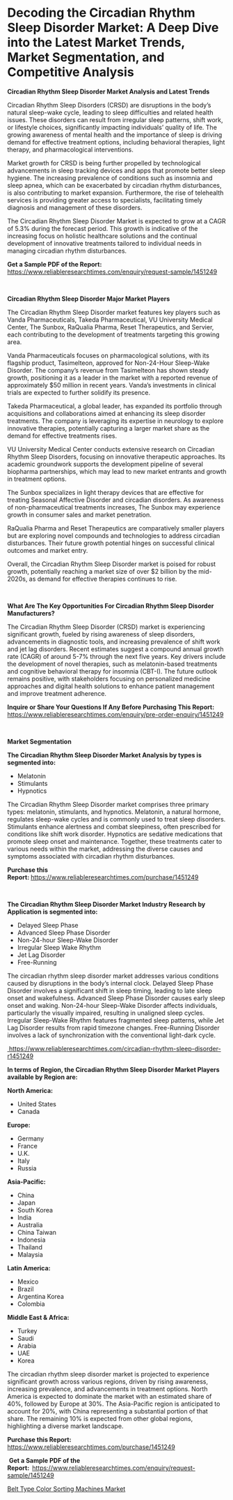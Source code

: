 <p><h1>Decoding the Circadian Rhythm Sleep Disorder Market: A Deep Dive into the Latest Market Trends, Market Segmentation, and Competitive Analysis</h1></p><p><strong>Circadian Rhythm Sleep Disorder Market Analysis and Latest Trends</strong></p>
<p><p>Circadian Rhythm Sleep Disorders (CRSD) are disruptions in the body’s natural sleep-wake cycle, leading to sleep difficulties and related health issues. These disorders can result from irregular sleep patterns, shift work, or lifestyle choices, significantly impacting individuals’ quality of life. The growing awareness of mental health and the importance of sleep is driving demand for effective treatment options, including behavioral therapies, light therapy, and pharmacological interventions.</p><p>Market growth for CRSD is being further propelled by technological advancements in sleep tracking devices and apps that promote better sleep hygiene. The increasing prevalence of conditions such as insomnia and sleep apnea, which can be exacerbated by circadian rhythm disturbances, is also contributing to market expansion. Furthermore, the rise of telehealth services is providing greater access to specialists, facilitating timely diagnosis and management of these disorders.</p><p>The Circadian Rhythm Sleep Disorder Market is expected to grow at a CAGR of 5.3% during the forecast period. This growth is indicative of the increasing focus on holistic healthcare solutions and the continual development of innovative treatments tailored to individual needs in managing circadian rhythm disturbances.</p></p>
<p><strong>Get a Sample PDF of the Report:&nbsp;</strong> <a href="https://www.reliableresearchtimes.com/enquiry/request-sample/1451249?utm_campaign=3184&utm_medium=2&utm_source=Github&utm_content=ia&utm_term=05032025&utm_id=circadian-rhythm-sleep-disorder">https://www.reliableresearchtimes.com/enquiry/request-sample/1451249</a></p>
<p>&nbsp;</p>
<p><strong>Circadian Rhythm Sleep Disorder Major Market Players</strong></p>
<p><p>The Circadian Rhythm Sleep Disorder market features key players such as Vanda Pharmaceuticals, Takeda Pharmaceutical, VU University Medical Center, The Sunbox, RaQualia Pharma, Reset Therapeutics, and Servier, each contributing to the development of treatments targeting this growing area.</p><p>Vanda Pharmaceuticals focuses on pharmacological solutions, with its flagship product, Tasimelteon, approved for Non-24-Hour Sleep-Wake Disorder. The company’s revenue from Tasimelteon has shown steady growth, positioning it as a leader in the market with a reported revenue of approximately $50 million in recent years. Vanda’s investments in clinical trials are expected to further solidify its presence.</p><p>Takeda Pharmaceutical, a global leader, has expanded its portfolio through acquisitions and collaborations aimed at enhancing its sleep disorder treatments. The company is leveraging its expertise in neurology to explore innovative therapies, potentially capturing a larger market share as the demand for effective treatments rises.</p><p>VU University Medical Center conducts extensive research on Circadian Rhythm Sleep Disorders, focusing on innovative therapeutic approaches. Its academic groundwork supports the development pipeline of several biopharma partnerships, which may lead to new market entrants and growth in treatment options.</p><p>The Sunbox specializes in light therapy devices that are effective for treating Seasonal Affective Disorder and circadian disorders. As awareness of non-pharmaceutical treatments increases, The Sunbox may experience growth in consumer sales and market penetration.</p><p>RaQualia Pharma and Reset Therapeutics are comparatively smaller players but are exploring novel compounds and technologies to address circadian disturbances. Their future growth potential hinges on successful clinical outcomes and market entry.</p><p>Overall, the Circadian Rhythm Sleep Disorder market is poised for robust growth, potentially reaching a market size of over $2 billion by the mid-2020s, as demand for effective therapies continues to rise.</p></p>
<p>&nbsp;</p>
<p><strong>What Are The Key Opportunities For Circadian Rhythm Sleep Disorder Manufacturers?</strong></p>
<p><p>The Circadian Rhythm Sleep Disorder (CRSD) market is experiencing significant growth, fueled by rising awareness of sleep disorders, advancements in diagnostic tools, and increasing prevalence of shift work and jet lag disorders. Recent estimates suggest a compound annual growth rate (CAGR) of around 5-7% through the next five years. Key drivers include the development of novel therapies, such as melatonin-based treatments and cognitive behavioral therapy for insomnia (CBT-I). The future outlook remains positive, with stakeholders focusing on personalized medicine approaches and digital health solutions to enhance patient management and improve treatment adherence.</p></p>
<p><strong>Inquire or Share Your Questions If Any Before Purchasing This Report:</strong> <a href="https://www.reliableresearchtimes.com/enquiry/pre-order-enquiry/1451249?utm_campaign=3184&utm_medium=2&utm_source=Github&utm_content=ia&utm_term=05032025&utm_id=circadian-rhythm-sleep-disorder">https://www.reliableresearchtimes.com/enquiry/pre-order-enquiry/1451249</a></p>
<p>&nbsp;</p>
<p><strong>Market Segmentation</strong></p>
<p><strong>The Circadian Rhythm Sleep Disorder Market Analysis by types is segmented into:</strong></p>
<p><ul><li>Melatonin</li><li>Stimulants</li><li>Hypnotics</li></ul></p>
<p><p>The Circadian Rhythm Sleep Disorder market comprises three primary types: melatonin, stimulants, and hypnotics. Melatonin, a natural hormone, regulates sleep-wake cycles and is commonly used to treat sleep disorders. Stimulants enhance alertness and combat sleepiness, often prescribed for conditions like shift work disorder. Hypnotics are sedative medications that promote sleep onset and maintenance. Together, these treatments cater to various needs within the market, addressing the diverse causes and symptoms associated with circadian rhythm disturbances.</p></p>
<p><strong>Purchase this Report:&nbsp;</strong><a href="https://www.reliableresearchtimes.com/purchase/1451249?utm_campaign=3184&utm_medium=2&utm_source=Github&utm_content=ia&utm_term=05032025&utm_id=circadian-rhythm-sleep-disorder">https://www.reliableresearchtimes.com/purchase/1451249</a></p>
<p>&nbsp;</p>
<p><strong>The Circadian Rhythm Sleep Disorder Market Industry Research by Application is segmented into:</strong></p>
<p><ul><li>Delayed Sleep Phase</li><li>Advanced Sleep Phase Disorder</li><li>Non-24-hour Sleep-Wake Disorder</li><li>Irregular Sleep Wake Rhythm</li><li>Jet Lag Disorder</li><li>Free-Running</li></ul></p>
<p><p>The circadian rhythm sleep disorder market addresses various conditions caused by disruptions in the body’s internal clock. Delayed Sleep Phase Disorder involves a significant shift in sleep timing, leading to late sleep onset and wakefulness. Advanced Sleep Phase Disorder causes early sleep onset and waking. Non-24-hour Sleep-Wake Disorder affects individuals, particularly the visually impaired, resulting in unaligned sleep cycles. Irregular Sleep-Wake Rhythm features fragmented sleep patterns, while Jet Lag Disorder results from rapid timezone changes. Free-Running Disorder involves a lack of synchronization with the conventional light-dark cycle.</p></p>
<p><a href="https://www.reliableresearchtimes.com/circadian-rhythm-sleep-disorder-r1451249?utm_campaign=3184&utm_medium=2&utm_source=Github&utm_content=ia&utm_term=05032025&utm_id=circadian-rhythm-sleep-disorder">&nbsp;https://www.reliableresearchtimes.com/circadian-rhythm-sleep-disorder-r1451249</a></p>
<p><strong>In terms of Region, the Circadian Rhythm Sleep Disorder Market Players available by Region are:</strong></p>
<p>
    <p> <strong> North America: </strong>
        <ul>
            <li>United States</li>
            <li>Canada</li>
        </ul>
        </p> 
    <p> <strong> Europe: </strong>
        <ul>
            <li>Germany</li>
            <li>France</li>
            <li>U.K.</li>
            <li>Italy</li>
            <li>Russia</li>
        </ul>
        </p> 
    <p> <strong> Asia-Pacific: </strong>
        <ul>
            <li>China</li>
            <li>Japan</li>
            <li>South Korea</li>
            <li>India</li>
            <li>Australia</li>
            <li>China Taiwan</li>
            <li>Indonesia</li>
            <li>Thailand</li>
            <li>Malaysia</li>
        </ul>
        </p> 
    <p> <strong> Latin America: </strong>
        <ul>
            <li>Mexico</li>
            <li>Brazil</li>
            <li>Argentina Korea</li>
            <li>Colombia</li>
        </ul>
        </p> 
    <p> <strong> Middle East & Africa: </strong>
        <ul>
            <li>Turkey</li>
            <li>Saudi</li>
            <li>Arabia</li>
            <li>UAE</li>
            <li>Korea</li>
        </ul>
    </p>
    </p>
<p><p>The circadian rhythm sleep disorder market is projected to experience significant growth across various regions, driven by rising awareness, increasing prevalence, and advancements in treatment options. North America is expected to dominate the market with an estimated share of 40%, followed by Europe at 30%. The Asia-Pacific region is anticipated to account for 20%, with China representing a substantial portion of that share. The remaining 10% is expected from other global regions, highlighting a diverse market landscape.</p></p>
<p><strong>Purchase this Report: </strong><a href="https://www.reliableresearchtimes.com/purchase/1451249?utm_campaign=3184&utm_medium=2&utm_source=Github&utm_content=ia&utm_term=05032025&utm_id=circadian-rhythm-sleep-disorder">https://www.reliableresearchtimes.com/purchase/1451249</a></p>
<p>&nbsp;<strong>Get a Sample PDF of the Report:&nbsp;&nbsp;</strong><a href="https://www.reliableresearchtimes.com/enquiry/request-sample/1451249?utm_campaign=3184&utm_medium=2&utm_source=Github&utm_content=ia&utm_term=05032025&utm_id=circadian-rhythm-sleep-disorder">https://www.reliableresearchtimes.com/enquiry/request-sample/1451249</a></p>
<p><strong></strong></p>
<p><p><a href="https://github.com/dailyspunj47/Market-Research-Report-List-1/blob/main/belt-type-color-sorting-machines-market.md?utm_campaign=3184&utm_medium=2&utm_source=Github&utm_content=ia&utm_term=05032025&utm_id=circadian-rhythm-sleep-disorder">Belt Type Color Sorting Machines Market</a></p></p>